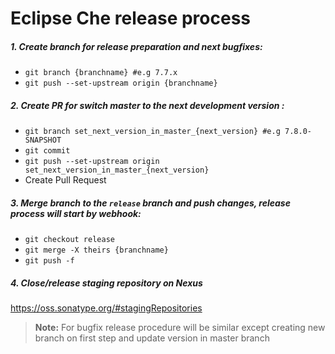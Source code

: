# Eclipse Che release process

##### 1. Create branch for release preparation and next bugfixes:
* `git branch {branchname} #e.g 7.7.x`
* `git push --set-upstream origin {branchname}`
##### 2. Create PR for switch master to the next development version :
* `git branch set_next_version_in_master_{next_version} #e.g 7.8.0-SNAPSHOT`
* `git commit`
* `git push --set-upstream origin set_next_version_in_master_{next_version}`
* Create Pull Request
##### 3. Merge branch to the `release` branch and push changes, release process will start by webhook:
* `git checkout release`
* `git merge -X theirs {branchname}`
* `git push -f`
##### 4. Close/release staging repository on Nexus 
 https://oss.sonatype.org/#stagingRepositories

 > **Note:** For bugfix release procedure will be similar except creating new branch on first step and update version in master branch
